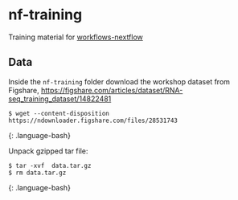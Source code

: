# nf-training

Training material for [workflows-nextflow](https://carpentries-incubator.github.io/workflows-nextflow/)


## Data

Inside the `nf-training` folder download the workshop dataset from Figshare, https://figshare.com/articles/dataset/RNA-seq_training_dataset/14822481

~~~
$ wget --content-disposition https://ndownloader.figshare.com/files/28531743
~~~
{: .language-bash}

Unpack gzipped tar file:
~~~
$ tar -xvf  data.tar.gz
$ rm data.tar.gz
~~~
{: .language-bash}
